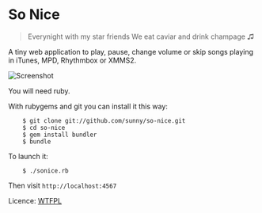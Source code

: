 So Nice
=======

> Everynight with my star friends
> We eat caviar and drink champage ♫

A tiny web application to play, pause, change volume or skip songs playing
in iTunes, MPD, Rhythmbox or XMMS2.

![Screenshot](https://github.com/sunny/so-nice/raw/master/screenshot.png)

You will need ruby.

With rubygems and git you can install it this way:

        $ git clone git://github.com/sunny/so-nice.git
        $ cd so-nice
        $ gem install bundler
        $ bundle

To launch it:

        $ ./sonice.rb

Then visit `http://localhost:4567`

Licence: [WTFPL](http://sam.zoy.org/wtfpl/)

